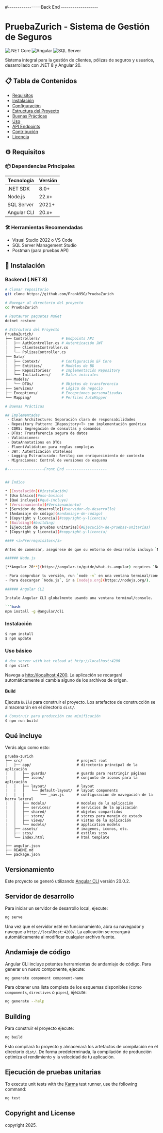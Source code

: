 
#-----------------Back End -------------------

# PruebaZurich - Sistema de Gestión de Seguros

![.NET Core](https://img.shields.io/badge/.NET-8.0)
![Angular](https://img.shields.io/badge/Angular-20)
![SQL Server](https://img.shields.io/badge/SQL_Server-2021)

Sistema integral para la gestión de clientes, pólizas de seguros y usuarios, desarrollado con .NET 8 y Angular 20.

## 📋 Tabla de Contenidos
- [Requisitos](#-requisitos)
- [Instalación](#-instalación)
- [Configuración](#-configuración)
- [Estructura del Proyecto](#-estructura-del-proyecto)
- [Buenas Prácticas](#-buenas-prácticas)
- [Uso](#-uso)
- [API Endpoints](#-api-endpoints)
- [Contribución](#-contribución)
- [Licencia](#-licencia)

## ⚙️ Requisitos

### 📦 Dependencias Principales
| Tecnología       | Versión  |
|------------------|----------|
| .NET SDK         | 8.0+     |
| Node.js          | 22.x+    |
| SQL Server       | 2021+    |
| Angular CLI      | 20.x+    |

### 🛠 Herramientas Recomendadas
- Visual Studio 2022 o VS Code
- SQL Server Management Studio
- Postman (para pruebas API)

## 🚀 Instalación

### Backend (.NET 8)
```bash
# Clonar repositorio
git clone https://github.com/Frank95G/PruebaZurich

# Navegar al directorio del proyecto
cd PruebaZurich

# Restaurar paquetes NuGet
dotnet restore

# Estrcutura del Proyecto
PruebaZurich/
├── Controllers/          # Endpoints API
│   ├── AuthController.cs # Autenticación JWT
│   ├── ClientesController.cs
│   └── PolizasController.cs
├── Data/
│   ├── Context/          # Configuración EF Core
│   ├── Entities/         # Modelos de BD
│   ├── Repositories/     # Implementación Repository
│   └── Initializers/     # Datos iniciales
├── Models/
│   └── DTOs/             # Objetos de transferencia
├── Services/             # Lógica de negocio
├── Exceptions/           # Excepciones personalizadas
└── Mapping/              # Perfiles AutoMapper

# Buenas Prácticas

## Implementadas
 - Clean Architecture: Separación clara de responsabilidades
 - Repository Pattern: IRepository<T> con implementación genérica
 - CQRS: Segregación de consultas y comandos
 - DTOs: Transferencia segura de datos
 - Validaciones:
 - DataAnnotations en DTOs
 - FluentValidation para reglas complejas
 - JWT: Autenticación stateless
 - Logging Estructurado: Serilog con enriquecimiento de contexto
 - Migraciones: Control de versiones de esquema

#-----------------Front End -------------------


## Índice

* [Instalación](#instalación)
* [Uso básico](#uso-basico)
* [Qué incluye](#qué-incluye)
* [Versionamiento](#Versionamiento)
* [Servidor de desarrollo](#servidor-de-desarrollo)
* [Andamiaje de código](#andamiaje-de-código)
* [Copyright y licencia](#copyright-y-licencia)
* [Building](#building)
* [Ejecución de pruebas unitarias](#Ejecución-de-pruebas-unitarias)
* [Copyright y licencia](#copyright-y-licencia)

#### <i>Prerrequisitos</i>

Antes de comenzar, asegúrese de que su entorno de desarrollo incluya `Node.js®` y un administrador de paquetes `npm`.

###### Node.js

[**Angular 20**](https://angular.io/guide/what-is-angular) requires `Node.js` LTS version `^20.19.0 || ^22.12.0 || ^24.0.0`.

- Para comprobar tu versión, run `node -v` en una ventana terminal/console.
- Para descargar `Node.js`, ir a [nodejs.org](https://nodejs.org/).

###### Angular CLI

Instale Angular CLI globalmente usando una ventana terminal/console.

```bash
npm install -g @angular/cli
```

### Instalación

``` bash
$ npm install
$ npm update
```

### Uso básico

``` bash
# dev server with hot reload at http://localhost:4200
$ npm start
```

Navega a [http://localhost:4200](http://localhost:4200). La aplicación se recargará automáticamente si cambia alguno de los archivos de origen.

#### Build

Ejecuta `build` para construir el proyecto. Los artefactos de construcción se almacenarán en el directorio `dist/`.

```bash
# Construir para producción con minificación
$ npm run build
```

## Qué incluye
Verás algo como esto:

```
prueba-zurich
├── src/                         # project root
│   ├── app/                     # directorio principal de la aplicación
|   │   ├── guards/              # guards para restringir páginas
|   │   ├── icons/               # conjunto de iconos para la aplicación
|   │   ├── layout/              # layout 
|   |   │   └── default-layout/  # layout components
|   |   |       └── _nav.js      # configuración de navegación de la barra lateral
|   │   ├── models/              # modelos de la aplicación
|   │   ├── services/            # servicios de la aplicación
|   │   ├── shared/              # objetos compartidos
|   │   ├── store/               # stores para manejo de estado
|   │   ├── views/               # vistas de la aplicación
|   │   └── models/              # application models
│   ├── assets/                  # imagenes, iconos, etc.
│   ├── scss/                    # estilos scss
│   └── index.html               # html template
│
├── angular.json
├── README.md
└── package.json
```

## Versionamiento

Este proyecto se generó utilizando [Angular CLI](https://github.com/angular/angular-cli) versión 20.0.2.

## Servidor de desarrollo

Para iniciar un servidor de desarrollo local, ejecute:

```bash
ng serve
```

Una vez que el servidor esté en funcionamiento, abra su navegador y navegue a `http://localhost:4200/`. La aplicación se recargará automáticamente al modificar cualquier archivo fuente.

## Andamiaje de código

Angular CLI incluye potentes herramientas de andamiaje de código. Para generar un nuevo componente, ejecute:

```bash
ng generate component component-name
```

Para obtener una lista completa de los esquemas disponibles (como `components`, `directives` o `pipes`), ejecute:

```bash
ng generate --help
```

## Building

Para construir el proyecto ejecute:

```bash
ng build
```

Esto compilará tu proyecto y almacenará los artefactos de compilación en el directorio `dist/`. De forma predeterminada, la compilación de producción optimiza el rendimiento y la velocidad de tu aplicación.

## Ejecución de pruebas unitarias

To execute unit tests with the [Karma](https://karma-runner.github.io) test runner, use the following command:

```bash
ng test
```

## Copyright and License

copyright 2025.
